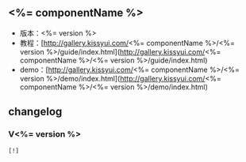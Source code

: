 ## <%= componentName %>

* 版本：<%= version %>
* 教程：[http://gallery.kissyui.com/<%= componentName %>/<%= version %>/guide/index.html](http://gallery.kissyui.com/<%= componentName %>/<%= version %>/guide/index.html)
* demo：[http://gallery.kissyui.com/<%= componentName %>/<%= version %>/demo/index.html](http://gallery.kissyui.com/<%= componentName %>/<%= version %>/demo/index.html)

## changelog

### V<%= version %>

    [!]


